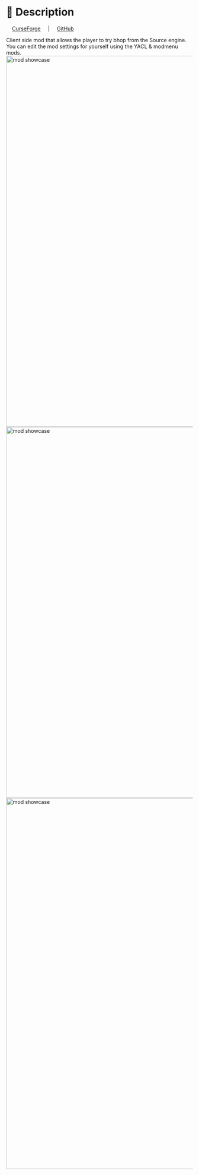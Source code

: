 # 💬 Description
    <a href="https://www.curseforge.com/minecraft/mc-mods/sourcehop" rel="nofollow">CurseForge</a>
    <span> | </span>
    <a href="https://github.com/ZipeStudio/SourceHop" rel="nofollow">GitHub</a>

Client side mod that allows the player to try bhop from the Source engine.
You can edit the mod settings for yourself using the YACL & modmenu mods.
  <img src="https://github.com/user-attachments/assets/c8989f0b-e981-4d3f-a4b9-b9bdc68c9d35" width="1000px" alt="mod showcase"/>
  <img src="https://github.com/user-attachments/assets/e590f117-c53f-42d9-8362-86e4c6153a34" width="1000px" alt="mod showcase"/>
  <img src="https://github.com/user-attachments/assets/853748e2-6d63-490c-8cdc-afd20c698ca8" width="1000px" alt="mod showcase"/>
